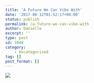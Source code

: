 ```yaml
---
title: 'A Future We Can Vibe With'
date: '2017-08-12T01:52:17+00:00'
status: publish
permalink: /a-future-we-can-vibe-with
author: Danielle
excerpt: ''
type: post
id: 1048
category:
    - Uncategorized
tag: []
post_format: []
---
```

[![](http://www.daniellehoo.com/wp-content/uploads/2017/09/Screen-Shot-2017-09-11-at-9.51.37-PM-1019x1024.png)](http://www.daniellehoo.com/wp-content/uploads/2017/09/Screen-Shot-2017-09-11-at-9.51.37-PM.png)